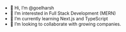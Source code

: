 - 👋 Hi, I’m @goelharsh
- 👀 I’m interested in Full Stack Development (MERN)
- 🌱 I’m currently learning Next.js and TypeScript
- 💞️ I’m looking to collaborate with growing companies.


<!---
goelharsh/goelharsh is a ✨ special ✨ repository because its `README.md` (this file) appears on your GitHub profile.
You can click the Preview link to take a look at your changes.
--->

